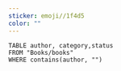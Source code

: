 ```yaml
---
sticker: emoji//1f4d5
color: ""
---
```

```dataview
TABLE author, category,status
FROM "Books/books" 
WHERE contains(author, "") 
```